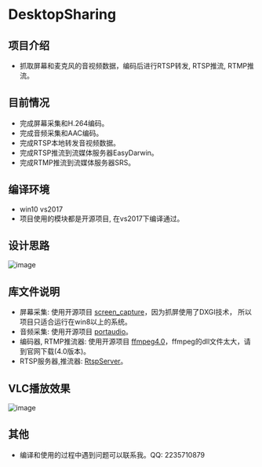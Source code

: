 # DesktopSharing

项目介绍
-
* 抓取屏幕和麦克风的音视频数据，编码后进行RTSP转发, RTSP推流, RTMP推流。

目前情况
-
* 完成屏幕采集和H.264编码。
* 完成音频采集和AAC编码。
* 完成RTSP本地转发音视频数据。
* 完成RTSP推流到流媒体服务器EasyDarwin。
* 完成RTMP推流到流媒体服务器SRS。

编译环境
-
* win10 vs2017 
* 项目使用的模块都是开源项目, 在vs2017下编译通过。

设计思路
-
![image](https://github.com/PHZ76/DesktopSharing/blob/master/pic/1.pic.jpg) 

库文件说明
-
* 屏幕采集: 使用开源项目 [screen_capture](https://github.com/diederickh/screen_capture)，因为抓屏使用了DXGI技术， 所以项目只适合运行在win8以上的系统。
* 音频采集: 使用开源项目 [portaudio](http://www.portaudio.com/)。
* 编码器, RTMP推流器: 使用开源项目 [ffmpeg4.0](https://ffmpeg.org/)，ffmpeg的dll文件太大，请到官网下载(4.0版本)。
* RTSP服务器,推流器: [RtspServer](https://github.com/PHZ76/RtspServer)。

VLC播放效果
-
![image](https://github.com/PHZ76/DesktopSharing/blob/master/pic/2.pic.jpg) 

其他
-
* 编译和使用的过程中遇到问题可以联系我。QQ: 2235710879
